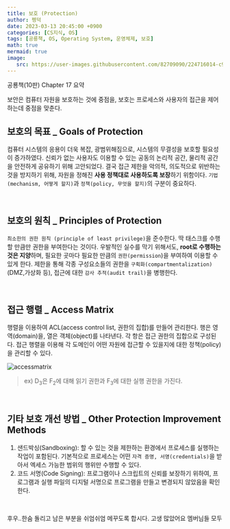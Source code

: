 ```yaml
---
title: 보호 (Protection)
author: 펭덕
date: 2023-03-13 20:45:00 +0900
categories: [CS지식, OS]
tags: [공룡책, OS, Operating System, 운영체제, 보호]
math: true
mermaid: true
image:
   src: https://user-images.githubusercontent.com/82709090/224716014-c92c853a-bfb9-4117-b27b-0b844538f55c.png
---
```


공룡책(10판) Chapter 17 요약

보안은 컴퓨터 자원을 보호하는 것에 중점을, 보호는 프로세스와 사용자의 접근을 제어하는데 중점을 맞춘다.

## 보호의 목표 _ Goals of Protection

컴퓨터 시스템의 응용이 더욱 복잡, 광범위해짐으로, 시스템의 무결성을 보호할 필요성이 증가하였다. 신뢰가 없는 사용자도 이용할 수 있는 공동의 논리적 공간, 물리적 공간을 안전하게 공유하기 위해 고안되었다. 결국 접근 제한을 악의적, 의도적으로 위반하는 것을 방지하기 위해, 자원을 정해진 **사용 정책대로 사용하도록 보장**하기 위함이다. `기법(mechanism, 어떻게 할지)`과 `정책(policy, 무엇을 할지)`의 구분이 중요하다. 

<br>

## 보호의 원칙 _ Principles of Protection

`최소한의 권한 원칙 (principle of least privilege)`을 준수한다. 딱 태스크를 수행할 만큼만 권한을 부여한다는 것이다. 우발적인 실수를 막기 위해서도, **root로 수행하는 것은 지양**하며, 필요한 곳마다 필요한 만큼의 `권한(permission`)을 부여하여 이용할 수 있게 한다. 제한을 통해 각종 구성요소들의 권한을 `구획화(compartmentalization)` (DMZ,가상화 등), 접근에 대한 `감사 추적(audit trail)`을 병행한다.

<br>

## 접근 행렬 _ Access Matrix

행렬을 이용하여 ACL(access control list, 권한의 집합)를 만들어 관리한다. 행은 영역(domain)을, 열은 객체(object)를 나타낸다. 각 항은 접근 권한의 집합으로 구성된다. 접근 행렬을 이용해 각 도메인이 어떤 자원에 접근할 수 있을지에 대한 정책(policy)을 관리할 수 있다.

![accessmatrix](https://user-images.githubusercontent.com/82709090/224716084-beb1b7ba-9800-4603-9f7c-bc4effaff60b.png)

> ex) D<sub>3</sub>은 F<sub>2</sub>에 대해 읽기 권한과 F<sub>3</sub>에 대한 실행 권한을 가진다.

<br>

## 기타 보호 개선 방법 _ Other Protection Improvement Methods

1. 샌드박싱(Sandboxing): 할 수 있는 것을 제한하는 환경에서 프로세스를 실행하는 작업이 포함된다. 기본적으로 프로세스는 어떤 `자격 증명, 서명(credentials)`을 받아서 엑세스 가능한 범위의 행위만 수행할 수 있다.
2. 코드 서명(Code Signing): 프로그램이나 스크립트의 신뢰를 보장하기 위하여, 프로그램과 실행 파일의 디지털 서명으로 프로그램을 만들고 변경되지 않았음을 확인한다.

<br>

후우..한숨 돌리고 남은 부분을 쉬엄쉬엄 메꾸도록 합시다. 고생 많았어요 멤버님들 모두